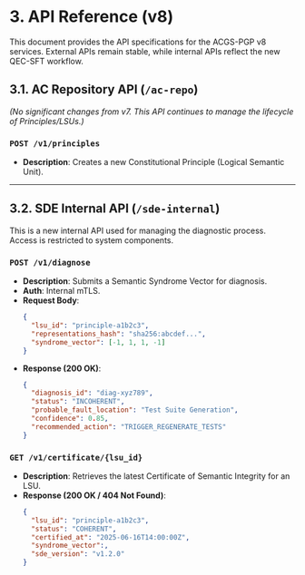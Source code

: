 # 3. API Reference (v8)

This document provides the API specifications for the ACGS-PGP v8 services. External APIs remain stable, while internal APIs reflect the new QEC-SFT workflow.

## 3.1. AC Repository API (`/ac-repo`)

_(No significant changes from v7. This API continues to manage the lifecycle of Principles/LSUs.)_

### `POST /v1/principles`

- **Description**: Creates a new Constitutional Principle (Logical Semantic Unit).

---

## 3.2. SDE Internal API (`/sde-internal`)

This is a new internal API used for managing the diagnostic process. Access is restricted to system components.

### `POST /v1/diagnose`

- **Description**: Submits a Semantic Syndrome Vector for diagnosis.
- **Auth**: Internal mTLS.
- **Request Body**:
  ```json
  {
    "lsu_id": "principle-a1b2c3",
    "representations_hash": "sha256:abcdef...",
    "syndrome_vector": [-1, 1, 1, -1]
  }
  ```
- **Response (200 OK)**:
  ```json
  {
    "diagnosis_id": "diag-xyz789",
    "status": "INCOHERENT",
    "probable_fault_location": "Test Suite Generation",
    "confidence": 0.85,
    "recommended_action": "TRIGGER_REGENERATE_TESTS"
  }
  ```

### `GET /v1/certificate/{lsu_id}`

- **Description**: Retrieves the latest Certificate of Semantic Integrity for an LSU.
- **Response (200 OK / 404 Not Found)**:
  ```json
  {
    "lsu_id": "principle-a1b2c3",
    "status": "COHERENT",
    "certified_at": "2025-06-16T14:00:00Z",
    "syndrome_vector":,
    "sde_version": "v1.2.0"
  }
  ```
